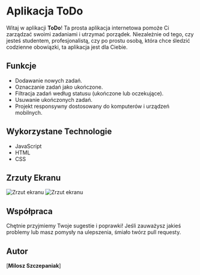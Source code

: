 # Aplikacja ToDo

Witaj w aplikacji **ToDo**! Ta prosta aplikacja internetowa pomoże Ci zarządzać swoimi zadaniami i utrzymać porządek. Niezależnie od tego, czy jesteś studentem, profesjonalistą, czy po prostu osobą, która chce śledzić codzienne obowiązki, ta aplikacja jest dla Ciebie.

## Funkcje

- Dodawanie nowych zadań.
- Oznaczanie zadań jako ukończone.
- Filtracja zadań według statusu (ukończone lub oczekujące).
- Usuwanie ukończonych zadań.
- Projekt responsywny dostosowany do komputerów i urządzeń mobilnych.

## Wykorzystane Technologie

- JavaScript
- HTML
- CSS


## Zrzuty Ekranu

![Zrzut ekranu](../images/1)
![Zrzut ekranu](../images/2)


## Współpraca

Chętnie przyjmiemy Twoje sugestie i poprawki! Jeśli zauważysz jakieś problemy lub masz pomysły na ulepszenia, śmiało twórz pull requesty.


## Autor
[**Milosz Szczepaniak**]


